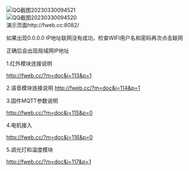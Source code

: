 ![QQ截图20230330094521](https://user-images.githubusercontent.com/48904755/236994307-0c8cfb77-0252-4d81-9e39-eb6eab7e8bb6.png)
<br>
![QQ截图20230330094520](https://user-images.githubusercontent.com/48904755/236994416-1811a295-6994-4ce0-bd21-38663ab6ef6c.png)
<br>
演示页面http://fweb.cc:8082/



如果出现0.0.0.0 IP地址联网没有成功，检查WIFI用户名和密码再次点击联网

正确后会出现局域网IP地址



1.红外模块连接说明

http://fweb.cc/?m=doc&i=113&p=1

2.语音模块连接说明
http://fweb.cc/?m=doc&i=114&p=1

3.固件MQTT参数说明

http://fweb.cc/?m=doc&i=115&p=0

4.电机接入

http://fweb.cc/?m=doc&i=116&p=0

5.调光灯和温度模块

http://fweb.cc/?m=doc&i=117&p=1
